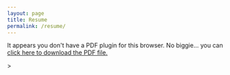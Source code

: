 ```yaml
---
layout: page
title: Resume
permalink: /resume/
---
```


<html>
    <head>
    </head>
    <body>
        <object
          type="application/pdf"
          data="/docs/pdf/Jeremy Latham Resume.pdf"
          width="1000"
          height="1200"
          <p>It appears you don't have a PDF plugin for this browser.
    No biggie... you can <a href="myfile.pdf">click here to
    download the PDF file.</a></p>
          ></object>
    </body>
</html>